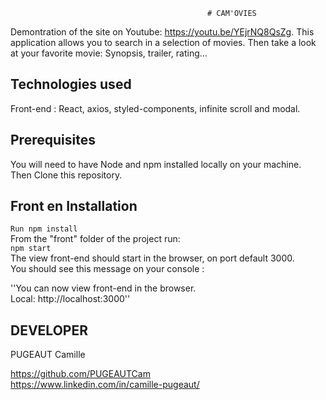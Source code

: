                                                 # CAM'OVIES
                                                
Demontration of the site on Youtube: https://youtu.be/YEjrNQ8QsZg. 
This application allows you to search in a selection of movies. Then take a look at your favorite movie: Synopsis, trailer, rating...

## Technologies used
Front-end : React, axios, styled-components, infinite scroll and modal.

## Prerequisites ##
You will need to have Node and npm installed locally on your machine.  
Then Clone this repository.   

## Front en Installation ##
`Run npm install`  
From the "front" folder of the project run:   
`npm start`  
The view front-end should start in the browser, on port default 3000.  
You should see this message on your console :  

''You can now view front-end in the browser.  
  Local: http://localhost:3000''
  
  
## DEVELOPER ##
PUGEAUT Camille   

https://github.com/PUGEAUTCam  
https://www.linkedin.com/in/camille-pugeaut/  

